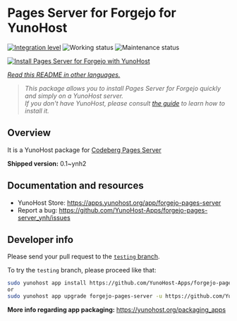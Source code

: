 <!--
N.B.: This README was automatically generated by <https://github.com/YunoHost/apps/tree/master/tools/readme_generator>
It shall NOT be edited by hand.
-->

# Pages Server for Forgejo for YunoHost

[![Integration level](https://dash.yunohost.org/integration/forgejo-pages-server.svg)](https://ci-apps.yunohost.org/ci/apps/forgejo-pages-server/) ![Working status](https://ci-apps.yunohost.org/ci/badges/forgejo-pages-server.status.svg) ![Maintenance status](https://ci-apps.yunohost.org/ci/badges/forgejo-pages-server.maintain.svg)

[![Install Pages Server for Forgejo with YunoHost](https://install-app.yunohost.org/install-with-yunohost.svg)](https://install-app.yunohost.org/?app=forgejo-pages-server)

*[Read this README in other languages.](./ALL_README.md)*

> *This package allows you to install Pages Server for Forgejo quickly and simply on a YunoHost server.*  
> *If you don't have YunoHost, please consult [the guide](https://yunohost.org/install) to learn how to install it.*

## Overview

It is a YunoHost package for [Codeberg Pages Server](https://codeberg.org/Codeberg/pages-server)


**Shipped version:** 0.1~ynh2
## Documentation and resources

- YunoHost Store: <https://apps.yunohost.org/app/forgejo-pages-server>
- Report a bug: <https://github.com/YunoHost-Apps/forgejo-pages-server_ynh/issues>

## Developer info

Please send your pull request to the [`testing` branch](https://github.com/YunoHost-Apps/forgejo-pages-server_ynh/tree/testing).

To try the `testing` branch, please proceed like that:

```bash
sudo yunohost app install https://github.com/YunoHost-Apps/forgejo-pages-server_ynh/tree/testing --debug
or
sudo yunohost app upgrade forgejo-pages-server -u https://github.com/YunoHost-Apps/forgejo-pages-server_ynh/tree/testing --debug
```

**More info regarding app packaging:** <https://yunohost.org/packaging_apps>
